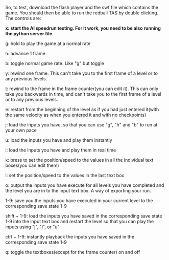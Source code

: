 So, to test, download the flash player and the swf file which contains the game. You should then be able to run the redball TAS by double clicking. The controls are:

**x: start the AI speedrun testing. For it work, you need to be also running the python server file**

g: hold to play the game at a normal rate

h: advance 1 frame

b: toggle normal game rate. Like "g" but toggle

y: rewind one frame. This can't take you to the first frame of a level or to any previous levels.

t: rewind to the frame in the frame counter(you can edit it). This can only take you backwards in time, and can't take you to the first frame of a level or to any previous levels.

e: restart from the beginning of the level as if you had just entered it(with the same velocity as when you entered it and with no checkpoints)

j: load the inputs you have, so that you can use "g", "h" and "b" to run at your own pace

u: load the inputs you have and play them instantly

i: load the inputs you have and play them in real time

k: press to set the position/speed to the values in all the individual text boxes(you can edit them)

l: set the position/speed to the values in the last text box

o: output the inputs you have execute for all levels you have completed and the level you are in to the input text box. A way of exporting your run.

1-9: save you the inputs you have executed in your current level to the corresponding save state 1-9

shift + 1-9: load the inputs you have saved in the corresponding save state 1-9 into the input text box and restart the level so that you can play the inputs using "j", "i", or "u"

ctrl + 1-9: instantly playback the inputs you have saved in the corresponding save state 1-9

q: toggle the textboxes(except for the frame counter) on and off
